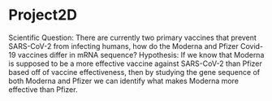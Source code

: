 # Project2D
Scientific Question: There are currently two primary vaccines that prevent SARS-CoV-2 from infecting humans, how do the Moderna and Pfizer Covid-19 vaccines differ in mRNA sequence?
Hypothesis: If we know that Moderna is supposed to be a more effective vaccine against SARS-CoV-2 than Pfizer based off of vaccine effectiveness, then by studying the gene sequence of both Moderna and Pfizer we can identify what makes Moderna more effective than Pfizer.
